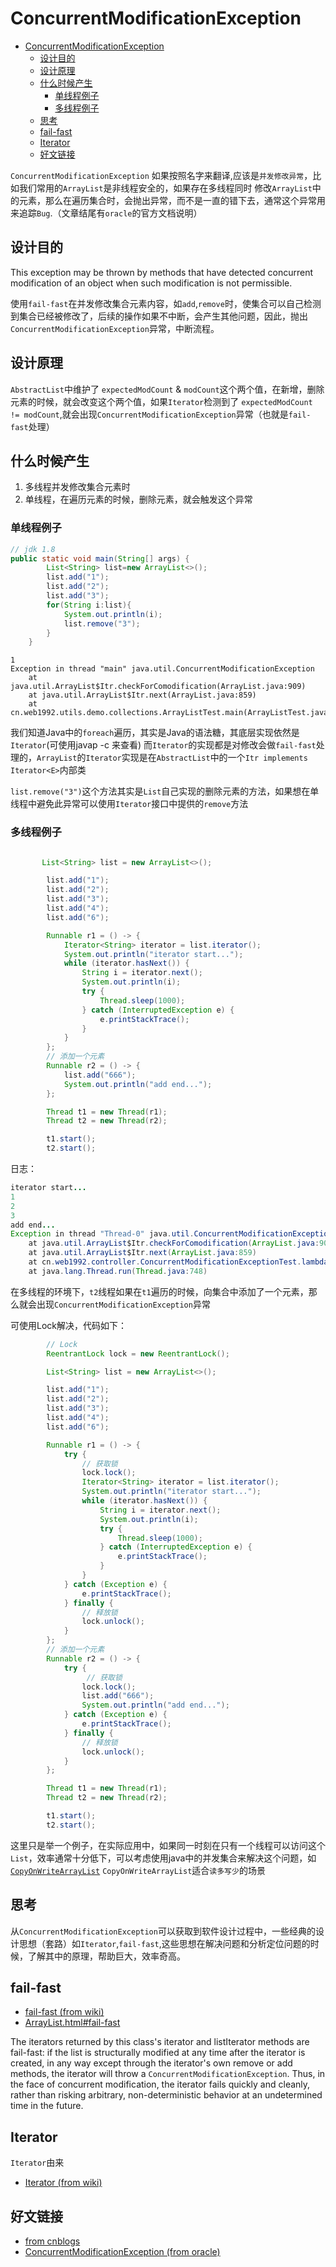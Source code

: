 # ConcurrentModificationException

- [ConcurrentModificationException](#concurrentmodificationexception)
  - [设计目的](#%E8%AE%BE%E8%AE%A1%E7%9B%AE%E7%9A%84)
  - [设计原理](#%E8%AE%BE%E8%AE%A1%E5%8E%9F%E7%90%86)
  - [什么时候产生](#%E4%BB%80%E4%B9%88%E6%97%B6%E5%80%99%E4%BA%A7%E7%94%9F)
    - [单线程例子](#%E5%8D%95%E7%BA%BF%E7%A8%8B%E4%BE%8B%E5%AD%90)
    - [多线程例子](#%E5%A4%9A%E7%BA%BF%E7%A8%8B%E4%BE%8B%E5%AD%90)
  - [思考](#%E6%80%9D%E8%80%83)
  - [fail-fast](#fail-fast)
  - [Iterator](#iterator)
  - [好文链接](#%E5%A5%BD%E6%96%87%E9%93%BE%E6%8E%A5)

`ConcurrentModificationException` 如果按照名字来翻译,应该是`并发修改异常`，比如我们常用的`ArrayList`是非线程安全的，如果存在多线程同时
修改`ArrayList`中的元素，那么在遍历集合时，会抛出异常，而不是一直的错下去，通常这个异常用来追踪`Bug`.（文章结尾有`oracle`的官方文档说明）

## 设计目的

This exception may be thrown by methods that have detected concurrent modification of an object when such modification is not permissible.

使用`fail-fast`在并发修改集合元素内容，如`add`,`remove`时，使集合可以自己检测到集合已经被修改了，后续的操作如果不中断，会产生其他问题，因此，抛出`ConcurrentModificationException`异常，中断流程。

## 设计原理

`AbstractList`中维护了 `expectedModCount` & `modCount`这个两个值，在新增，删除元素的时候，就会改变这个两个值，如果`Iterator`检测到了
`expectedModCount != modCount`,就会出现`ConcurrentModificationException`异常（也就是`fail-fast`处理）

## 什么时候产生

1. 多线程并发修改集合元素时
2. 单线程，在遍历元素的时候，删除元素，就会触发这个异常

### 单线程例子

```java
// jdk 1.8
public static void main(String[] args) {
        List<String> list=new ArrayList<>();
        list.add("1");
        list.add("2");
        list.add("3");
        for(String i:list){
            System.out.println(i);
            list.remove("3");
        }
    }
```

```log
1
Exception in thread "main" java.util.ConcurrentModificationException
    at java.util.ArrayList$Itr.checkForComodification(ArrayList.java:909)
    at java.util.ArrayList$Itr.next(ArrayList.java:859)
    at cn.web1992.utils.demo.collections.ArrayListTest.main(ArrayListTest.java:12)
```

我们知道Java中的`foreach`遍历，其实是Java的语法糖，其底层实现依然是`Iterator`(可使用javap -c 来查看)
而`Iterator`的实现都是对修改会做`fail-fast`处理的，`ArrayList`的`Iterator`实现是在`AbstractList`中的一个`Itr implements Iterator<E>`内部类

`list.remove("3")`这个方法其实是`List`自己实现的删除元素的方法，如果想在单线程中避免此异常可以使用`Iterator`接口中提供的`remove`方法

### 多线程例子

```java

       List<String> list = new ArrayList<>();

        list.add("1");
        list.add("2");
        list.add("3");
        list.add("4");
        list.add("6");

        Runnable r1 = () -> {
            Iterator<String> iterator = list.iterator();
            System.out.println("iterator start...");
            while (iterator.hasNext()) {
                String i = iterator.next();
                System.out.println(i);
                try {
                    Thread.sleep(1000);
                } catch (InterruptedException e) {
                    e.printStackTrace();
                }
            }
        };
        // 添加一个元素
        Runnable r2 = () -> {
            list.add("666");
            System.out.println("add end...");
        };

        Thread t1 = new Thread(r1);
        Thread t2 = new Thread(r2);

        t1.start();
        t2.start();

```

日志：

```java
iterator start...
1
2
3
add end...
Exception in thread "Thread-0" java.util.ConcurrentModificationException
    at java.util.ArrayList$Itr.checkForComodification(ArrayList.java:909)
    at java.util.ArrayList$Itr.next(ArrayList.java:859)
    at cn.web1992.controller.ConcurrentModificationExceptionTest.lambda$main$0(ConcurrentModificationExceptionTest.java:37)
    at java.lang.Thread.run(Thread.java:748)
```

在多线程的环境下，`t2`线程如果在`t1`遍历的时候，向集合中添加了一个元素，那么就会出现`ConcurrentModificationException`异常

可使用Lock解决，代码如下：

```java
        // Lock
        ReentrantLock lock = new ReentrantLock();

        List<String> list = new ArrayList<>();

        list.add("1");
        list.add("2");
        list.add("3");
        list.add("4");
        list.add("6");

        Runnable r1 = () -> {
            try {
                // 获取锁
                lock.lock();
                Iterator<String> iterator = list.iterator();
                System.out.println("iterator start...");
                while (iterator.hasNext()) {
                    String i = iterator.next();
                    System.out.println(i);
                    try {
                        Thread.sleep(1000);
                    } catch (InterruptedException e) {
                        e.printStackTrace();
                    }
                }
            } catch (Exception e) {
                e.printStackTrace();
            } finally {
                // 释放锁
                lock.unlock();
            }
        };
        // 添加一个元素
        Runnable r2 = () -> {
            try {
                 // 获取锁
                lock.lock();
                list.add("666");
                System.out.println("add end...");
            } catch (Exception e) {
                e.printStackTrace();
            } finally {
                // 释放锁
                lock.unlock();
            }
        };

        Thread t1 = new Thread(r1);
        Thread t2 = new Thread(r2);

        t1.start();
        t2.start();

```

这里只是举一个例子，在实际应用中，如果同一时刻在只有一个线程可以访问这个`List`，效率通常十分低下，可以考虑使用java中的并发集合来解决这个问题，如[`CopyOnWriteArrayList`](copy-on-write.md)
`CopyOnWriteArrayList`适合`读多写少`的场景

## 思考

从`ConcurrentModificationException`可以获取到软件设计过程中，一些经典的设计思想（套路）如`Iterator`,`fail-fast`,这些思想在解决问题和分析定位问题的时候，了解其中的原理，帮助巨大，效率奇高。

## fail-fast

- [fail-fast (from wiki)](https://en.wikipedia.org/wiki/Fail-fast)
- [ArrayList.html#fail-fast](https://docs.oracle.com/javase/8/docs/api/java/util/ArrayList.html#fail-fast)

The iterators returned by this class's iterator and listIterator methods are fail-fast: if the list is structurally modified at any time after the iterator is created, in any way except through the iterator's own remove or add methods, the iterator will throw a `ConcurrentModificationException`. Thus, in the face of concurrent modification, the iterator fails quickly and cleanly, rather than risking arbitrary, non-deterministic behavior at an undetermined time in the future.

## Iterator

`Iterator`由来

- [Iterator (from wiki)](https://en.wikipedia.org/wiki/Iterator)

## 好文链接

- [from cnblogs](http://www.cnblogs.com/dolphin0520/category/602384.html)
- [ConcurrentModificationException (from oracle)](https://docs.oracle.com/javase/8/docs/api/java/util/ConcurrentModificationException.html)